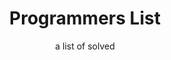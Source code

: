 ---
title: Programmers List
subtitle: a list of solved
layout: blog
icon: fa-pencil-alt
order: 4
---